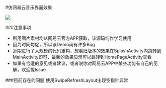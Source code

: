 #仿网易云音乐界面效果

 ![](http://upload-images.jianshu.io/upload_images/912181-4e36f164a0de0329.jpg?imageMogr2/auto-orient/strip)

###注意事项
- 所用图片素材均从网易云官方APP获取，该源码纯作学习使用
- 因为时间匆促，所以该Demo尚有许多Bug
- 近期进行了大规模的代码重构，想看旧版本的效果在SplashActivity内跳转到MainActivity即可，最新的效果显示可以跳转到HomePageActivity查看
- 如果有合适的意见或者建议，或者说你对网易云APP中某些功能有自己的见解，欢迎提Issue

###目前存在的问题
使用SwipeRefreshLayout出现空指针异常
 
